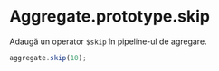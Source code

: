 # Aggregate.prototype.skip

Adaugă un operator `$skip` în pipeline-ul de agregare.

```javascript
aggregate.skip(10);
```
